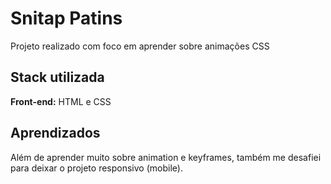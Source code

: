 # Snitap Patins

Projeto realizado com foco em aprender sobre animações CSS


## Stack utilizada

**Front-end:** HTML e CSS


## Aprendizados

Além de aprender muito sobre animation e keyframes, também me desafiei para deixar o projeto responsivo (mobile).
